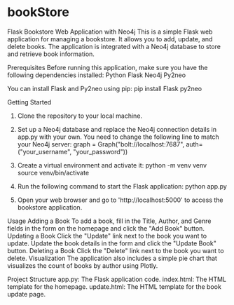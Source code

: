 # bookStore
Flask Bookstore Web Application with Neo4j
This is a simple Flask web application for managing a bookstore. It allows you to add, update, and delete books. The application is integrated with a Neo4j database to store and retrieve book information.

Prerequisites
Before running this application, make sure you have the following dependencies installed:
  Python
  Flask
  Neo4j
  Py2neo
  
You can install Flask and Py2neo using pip:
  pip install Flask py2neo

Getting Started
1. Clone the repository to your local machine.

2. Set up a Neo4j database and replace the Neo4j connection details in app.py with your own. You need to change the following line to match your Neo4j server:
     graph = Graph("bolt://localhost:7687", auth=("your_username", "your_password"))
3. Create a virtual environment and activate it:
     python -m venv venv source venv/bin/activate
4. Run the following command to start the Flask application:
     python app.py
5. Open your web browser and go to 'http://localhost:5000' to access the bookstore application.


Usage
Adding a Book
  To add a book, fill in the Title, Author, and Genre fields in the form on the homepage and click the "Add Book" button.
Updating a Book
  Click the "Update" link next to the book you want to update.
  Update the book details in the form and click the "Update Book" button.
Deleting a Book
  Click the "Delete" link next to the book you want to delete.
Visualization
  The application also includes a simple pie chart that visualizes the count of books by author using Plotly.

Project Structure
  app.py: The Flask application code.
  index.html: The HTML template for the homepage.
  update.html: The HTML template for the book update page.

